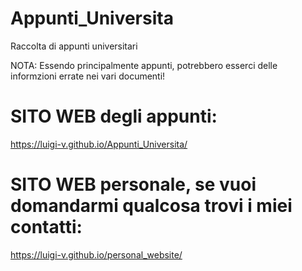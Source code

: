 # Appunti_Universita
Raccolta di appunti universitari

NOTA: Essendo principalmente appunti, potrebbero esserci delle informzioni errate nei vari documenti!

# SITO WEB degli appunti:
https://luigi-v.github.io/Appunti_Universita/

# SITO WEB personale, se vuoi domandarmi qualcosa trovi i miei contatti:
https://luigi-v.github.io/personal_website/
